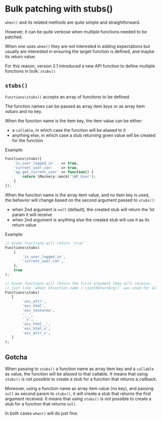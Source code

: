 <!--
currentMenu: "functionsstubs"
currentSection: "PHP Functions"
title: "Bulk patching with stubs()"
-->
# Bulk patching with stubs()

`when()` and its related methods are quite simple and straightforward.

However, it can be quite verbose when multiple functions needed to be patched.

When one uses `when()` they are not interested in adding expectations but usually are
interested in ensuring the target function is defined, and maybe its return value.

For this reason, version 2.1 introduced a new API function to define multiple functions in bulk: `stubs()`

## `stubs()`

`Functions\stubs()` accepts an array of functions to be defined.

The function names can be passed as array item _keys_ or as array item _values_ and no key.

When the function name is the item key, the item value can be either:

- a `callable`, in which case the function will be aliased to it
- anything else, in which case a stub returning given value will be created for the function

Example:

```php
Functions\stubs([
    'is_user_logged_in'   => true,
    'current_user_can'    => true,
    'wp_get_current_user' => function() {
        return \Mockery::mock('\WP_User');
    }
]);
```

When the function name is the array item value, and no item key is used, the behavior will change 
based on the second argument passed to `stubs()`:

- when 2nd argument is `null` (default), the created stub will return the 1st param it will receive
- when 2nd argument is anything else the created stub will use it as its return value


Example:

```php
// Given functions will return `true`
Functions\stubs(
    [
        'is_user_logged_in',
        'current_user_can',
    ],
    true
);

// Given functions will return the first argument they will receive,
// just like `when( $function_name )->justReturnArg()` was used for all of them.
Functions\stubs(
   [
        'esc_attr',
        'esc_html',
        'esc_textarea',
        '__',
        '_x',
        'esc_html__',
        'esc_html_x',
        'esc_attr_x',
   ]
);
```

## Gotcha

When passing to `stubs()` a function name as array item key and a `callable` as value, the function
will be aliased to that callable. It means that using `stubs()` is not possible to create a stub
for a function that returns a callback.

Moreover, using a function name as array item value (no key), and passing `null` as second param to
`stubs()`, it will create a stub that returns the first argument received.
It means that using `stubs()` is not possible to create a stub for a function that returns `null`. 

In both cases `when()` will do just fine.